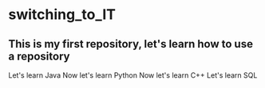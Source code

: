 # switching_to_IT
This is my first repository, let's learn how to use a repository
---
Let's learn Java
Now let's learn Python
Now let's learn C++
Let's learn SQL

